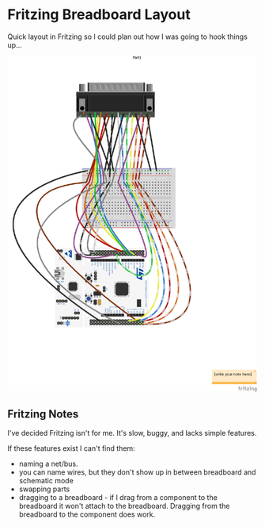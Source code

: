 # Fritzing Breadboard Layout

Quick layout in Fritzing so I could plan out how I was going to hook things up...

![Breadboard](https://raw.githubusercontent.com/pgodwin/LC-SCSI/master/Fritzing/Fritzing%20Layout_bb.png)

## Fritzing Notes
I've decided Fritzing isn't for me. It's slow, buggy, and lacks simple features.

If these features exist I can't find them:
 * naming a net/bus. 
 * you can name wires, but they don't show up in between breadboard and schematic mode
 * swapping parts
 * dragging to a breadboard - if I drag from a component to the breadboard it won't attach to the breadboard. Dragging from the breadboard to the component does work.
 
 
 
